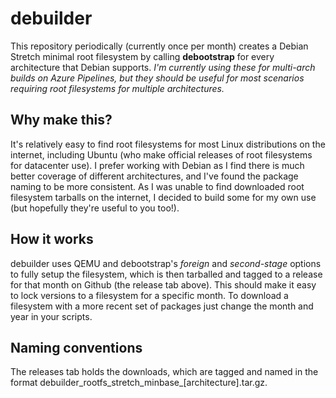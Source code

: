 # debuilder
This repository periodically (currently once per month) creates a Debian Stretch minimal root filesystem by calling **debootstrap** for every architecture that Debian supports. *I'm currently using these for multi-arch builds on Azure Pipelines, but they should be useful for most scenarios requiring root filesystems for multiple architectures.*

## Why make this?
It's relatively easy to find root filesystems for most Linux distributions on the internet, including Ubuntu (who make official releases of root filesystems for datacenter use).  I prefer working with Debian as I find there is much better coverage of different architectures, and I've found the package naming to be more consistent.  As I was unable to find downloaded root filesystem tarballs on the internet, I decided to build some for my own use (but hopefully they're useful to you too!).

## How it works
debuilder uses QEMU and debootstrap's *foreign* and *second-stage* options to fully setup the filesystem, which is then tarballed and tagged to a release for that month on Github (the release tab above).  This should make it easy to lock versions to a filesystem for a specific month.  To download a filesystem with a more recent set of packages just change the month and year in your scripts.

## Naming conventions
The releases tab holds the downloads, which are tagged and named in the format debuilder_rootfs_stretch_minbase_[architecture].tar.gz.
